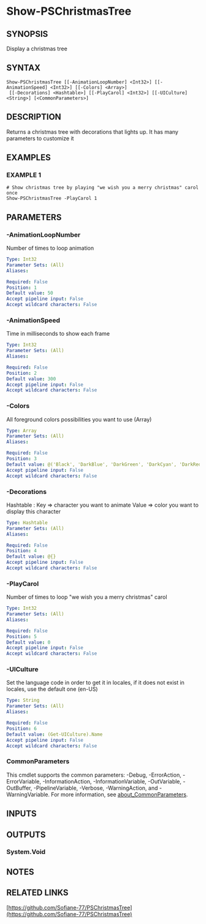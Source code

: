 ﻿# Show-PSChristmasTree

## SYNOPSIS
Display a christmas tree

## SYNTAX

```
Show-PSChristmasTree [[-AnimationLoopNumber] <Int32>] [[-AnimationSpeed] <Int32>] [[-Colors] <Array>]
 [[-Decorations] <Hashtable>] [[-PlayCarol] <Int32>] [[-UICulture] <String>] [<CommonParameters>]
```

## DESCRIPTION
Returns a christmas tree with decorations that lights up.
It has many parameters to customize it

## EXAMPLES

### EXAMPLE 1
```
# Show christmas tree by playing "we wish you a merry christmas" carol once
Show-PSChristmasTree -PlayCarol 1
```

## PARAMETERS

### -AnimationLoopNumber
Number of times to loop animation

```yaml
Type: Int32
Parameter Sets: (All)
Aliases:

Required: False
Position: 1
Default value: 50
Accept pipeline input: False
Accept wildcard characters: False
```

### -AnimationSpeed
Time in milliseconds to show each frame

```yaml
Type: Int32
Parameter Sets: (All)
Aliases:

Required: False
Position: 2
Default value: 300
Accept pipeline input: False
Accept wildcard characters: False
```

### -Colors
All foreground colors possibilities you want to use (Array)

```yaml
Type: Array
Parameter Sets: (All)
Aliases:

Required: False
Position: 3
Default value: @('Black', 'DarkBlue', 'DarkGreen', 'DarkCyan', 'DarkRed', 'DarkMagenta', 'DarkYellow', 'Gray', 'DarkGray', 'Blue', 'Green', 'Cyan', 'Red', 'Magenta', 'Yellow', 'White')
Accept pipeline input: False
Accept wildcard characters: False
```

### -Decorations
Hashtable :
 Key =\> character you want to animate
 Value =\> color you want to display this character

```yaml
Type: Hashtable
Parameter Sets: (All)
Aliases:

Required: False
Position: 4
Default value: @{}
Accept pipeline input: False
Accept wildcard characters: False
```

### -PlayCarol
Number of times to loop "we wish you a merry christmas" carol

```yaml
Type: Int32
Parameter Sets: (All)
Aliases:

Required: False
Position: 5
Default value: 0
Accept pipeline input: False
Accept wildcard characters: False
```

### -UICulture
Set the language code in order to get it in locales, if it does not exist in locales, use the default one (en-US)

```yaml
Type: String
Parameter Sets: (All)
Aliases:

Required: False
Position: 6
Default value: (Get-UICulture).Name
Accept pipeline input: False
Accept wildcard characters: False
```

### CommonParameters
This cmdlet supports the common parameters: -Debug, -ErrorAction, -ErrorVariable, -InformationAction, -InformationVariable, -OutVariable, -OutBuffer, -PipelineVariable, -Verbose, -WarningAction, and -WarningVariable. For more information, see [about_CommonParameters](http://go.microsoft.com/fwlink/?LinkID=113216).

## INPUTS

## OUTPUTS

### System.Void
## NOTES

## RELATED LINKS

[https://github.com/Sofiane-77/PSChristmasTree](https://github.com/Sofiane-77/PSChristmasTree)

